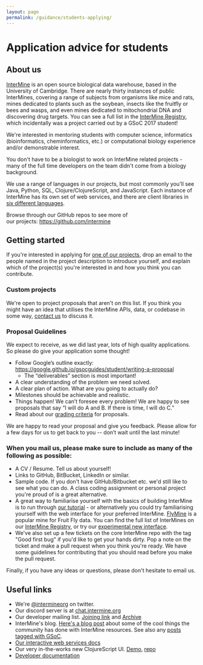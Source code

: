 ```yaml
---
layout: page
permalink: /guidance/students-applying/
---
```


# Application advice for students

## About us

[InterMine](http://intermine.org/) is an open source biological data warehouse, based in the University of Cambridge. There are nearly thirty instances of public InterMines, covering a range of subjects from organisms like mice and rats, mines dedicated to plants such as the soybean, insects like the fruitfly or bees and wasps, and even mines dedicated to mitochondrial DNA and discovering drug targets. You can see a full list in the [InterMine Registry](http://registry.intermine.org/), which incidentally was a project carried out by a GSoC 2017 student!

We're interested in mentoring students with computer science, informatics (bioinformatics, cheminformatics, etc.) or computational biology experience and/or demonstrable interest.

You don't have to be a biologist to work on InterMine related projects - many of the full time developers on the team didn't come from a biology background.

We use a range of languages in our projects, but most commonly you'll see Java, Python, SQL, Clojure/ClojureScript, and JavaScript. Each instance of InterMine has its own set of web services, and there are client libraries in [six different languages](http://intermine.readthedocs.io/en/latest/web-services/).

Browse through our GitHub repos to see more of our projects: https://github.com/intermine

## Getting started

If you're interested in applying for [one of our projects](../../project-ideas/2018), drop an email to the people named in the project description to introduce yourself, and explain which of the project(s) you're interested in and how you think you can contribute.

### Custom projects

We're open to project proposals that aren't on this list. If you think you might have an idea that utilises the InterMine APIs, data, or codebase in some way, [contact us](http://intermine.readthedocs.io/en/latest/about/contact-us/) to discuss it.

### Proposal Guidelines

We expect to receive, as we did last year, lots of high quality applications. So please do give your application some thought!

* Follow Google’s outline exactly:
https://google.github.io/gsocguides/student/writing-a-proposal
  * The “deliverables” section is most important!
* A clear understanding of the problem we need solved.
* A clear plan of action. What are you going to actually do?
* Milestones should be achievable and realistic.
* Things happen! We can’t foresee every problem! We are happy to see proposals that say “I will do A and B. If there is time, I will do C.”
* Read about our [grading criteria](grading-criteria.md) for proposals.

We are happy to read your proposal and give you feedback. Please allow for a few days for us to get back to you -- don’t wait until the last minute!


### When you mail us, please make sure to include as many of the following as possible:

- A CV / Resume. Tell us about yourself!
- Links to GitHub, BitBucket, LinkedIn or similar.
- Sample code. If you don't have GitHub/Bitbucket etc. we'd still like to see what you can do. A class coding assignment or personal project you're proud of is a great alternative.
- A great way to familiarise yourself with the basics of building InterMine is to run through [our tutorial](http://intermine.readthedocs.io/en/latest/get-started/tutorial/) - or alternatively you could try familiarising yourself with the web interface for your preferred InterMine. [FlyMine](http://flymine.readthedocs.io/en/latest/) is a popular mine for Fruit Fly data. You can find the full list of InterMines on our [InterMine Registry](http://registry.intermine.org/), or try our [experimental new interface](http://bluegenes.apps.intermine.org/). 
- We've also set up a few tickets on the core InterMine repo with the tag "Good first bug" if you'd like to get your hands dirty. Pop a note on the ticket and make a pull request when you think you're ready. We have some guidelines for contributing that you should read before you make the pull request.

Finally, if you have any ideas or questions, please don't hesitate to email us.

## Useful links

- We're [@intermineorg](https://twitter.com/intermineorg) on twitter.
- Our discord server is at [chat.intermine.org](https://chat.intermine.org)
- Our developer mailing list. [Joining link](https://lists.intermine.org/mailman/listinfo/dev) and [Archive](https://lists.intermine.org/pipermail/dev/)
- InterMine's blog. [Here's a blog post](https://intermineorg.wordpress.com/2016/11/22/cool-intermine-features-roundup/) about some of the cool things the community has done with InterMine resources. See also any [posts tagged with GSoC](https://intermineorg.wordpress.com/tag/gsoc/).
- [Our interactive web services docs](http://iodocs.apps.intermine.org/)
- Our very in-the-works new ClojureScript UI. [Demo](http://bluegenes.apps.intermine.org/), [repo](https://github.com/intermine/bluegenes)
- [Developer documentation](http://intermine.readthedocs.io/en/latest/)
